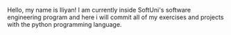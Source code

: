 Hello, my name is Iliyan!
I am currently inside SoftUni's software engineering program and here i will commit all of my exercises and projects with the python programming language.

